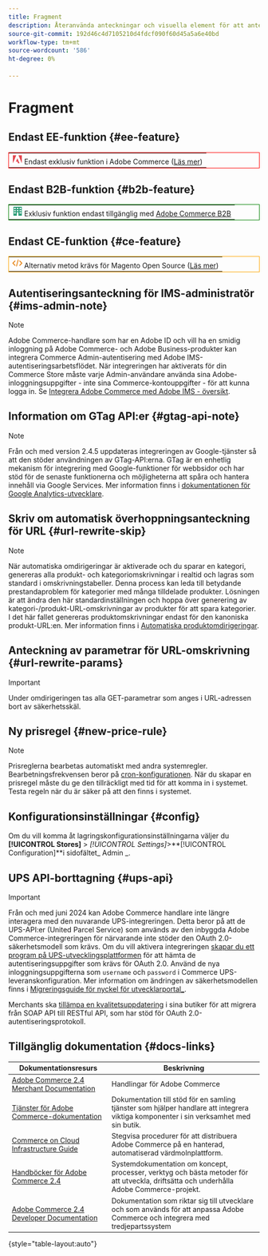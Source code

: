 ```yaml
---
title: Fragment
description: Återanvända anteckningar och visuella element för att anteckna en funktion eller sida som gäller en viss utgåva
source-git-commit: 192d46c4d7105210d4fdcf090f60d45a5a6e40bd
workflow-type: tm+mt
source-wordcount: '586'
ht-degree: 0%

---
```


# Fragment

## Endast EE-funktion {#ee-feature}

<table style="border:1px solid red">
<tr><td><img alt="Funktionen Adobe Commerce" src="../assets/adobe-logo.svg" width="20" height="20" /> Endast exklusiv funktion i Adobe Commerce (<a href="https://experienceleague.adobe.com/docs/commerce-admin/user-guides/home.html#product-editions">Läs mer</a>)</td></tr>
</table>

## Endast B2B-funktion {#b2b-feature}

<table style="border:1px solid green">
<tr><td><img alt="Adobe Commerce B2B-funktion" src="../assets/b2b.svg" width="20" height="20" /> Exklusiv funktion endast tillgänglig med <a href="https://experienceleague.adobe.com/docs/commerce-admin/b2b/introduction.html?lang=en">Adobe Commerce B2B</a></td></tr>
</table>

## Endast CE-funktion {#ce-feature}

<table style="border:1px solid orange">
<tr><td><img alt="Funktionen Magento Open Source" src="../assets/open-source.svg" width="20" height="20" /> Alternativ metod krävs för Magento Open Source (<a href="https://experienceleague.adobe.com/docs/commerce-admin/user-guides/home.html#product-editions">Läs mer</a>)</td></tr>
</table>

## Autentiseringsanteckning för IMS-administratör {#ims-admin-note}

>[!NOTE]
>
>Adobe Commerce-handlare som har en Adobe ID och vill ha en smidig inloggning på Adobe Commerce- och Adobe Business-produkter kan integrera Commerce Admin-autentisering med Adobe IMS-autentiseringsarbetsflödet. När integreringen har aktiverats för din Commerce Store måste varje Admin-användare använda sina Adobe-inloggningsuppgifter - inte sina Commerce-kontouppgifter - för att kunna logga in. Se [Integrera Adobe Commerce med Adobe IMS - översikt](/help/getting-started/adobe-ims-integration-overview.md).

## Information om GTag API:er {#gtag-api-note}

>[!NOTE]
>
>Från och med version 2.4.5 uppdateras integreringen av Google-tjänster så att den stöder användningen av GTag-API:erna. GTag är en enhetlig mekanism för integrering med Google-funktioner för webbsidor och har stöd för de senaste funktionerna och möjligheterna att spåra och hantera innehåll via Google Services. Mer information finns i [dokumentationen för Google Analytics-utvecklare](https://developers.google.com/analytics/devguides/collection/gtagjs).

## Skriv om automatisk överhoppningsanteckning för URL {#url-rewrite-skip}

>[!NOTE]
>
>När automatiska omdirigeringar är aktiverade och du sparar en kategori, genereras alla produkt- och kategoriomskrivningar i realtid och lagras som standard i omskrivningstabeller. Denna process kan leda till betydande prestandaproblem för kategorier med många tilldelade produkter. Lösningen är att ändra den här standardinställningen och hoppa över generering av kategori-/produkt-URL-omskrivningar av produkter för att spara kategorier. I det här fallet genereras produktomskrivningar endast för den kanoniska produkt-URL:en. Mer information finns i [Automatiska produktomdirigeringar](/help/merchandising-promotions/url-redirect-product-automatic.md).

## Anteckning av parametrar för URL-omskrivning {#url-rewrite-params}

>[!IMPORTANT]
>
>Under omdirigeringen tas alla GET-parametrar som anges i URL-adressen bort av säkerhetsskäl.

## Ny prisregel {#new-price-rule}

>[!NOTE]
>
>Prisreglerna bearbetas automatiskt med andra systemregler. Bearbetningsfrekvensen beror på [cron-konfigurationen](https://experienceleague.adobe.com/docs/commerce-operations/configuration-guide/cli/configure-cron-jobs.html). När du skapar en prisregel måste du ge den tillräckligt med tid för att komma in i systemet. Testa regeln när du är säker på att den finns i systemet.

## Konfigurationsinställningar {#config}

Om du vill komma åt lagringskonfigurationsinställningarna väljer du **[!UICONTROL Stores]** > _[!UICONTROL Settings]_>**[!UICONTROL Configuration]**i sidofältet_ Admin _.

## UPS API-borttagning {#ups-api}

>[!IMPORTANT]
>
>Från och med juni 2024 kan Adobe Commerce handlare inte längre interagera med den nuvarande UPS-integreringen. Detta beror på att de UPS-API:er (United Parcel Service) som används av den inbyggda Adobe Commerce-integreringen för närvarande inte stöder den OAuth 2.0-säkerhetsmodell som krävs. Om du vill aktivera integreringen [skapar du ett program på UPS-utvecklingsplattformen](https://developer.ups.com/get-started) för att hämta de autentiseringsuppgifter som krävs för OAuth 2.0. Använd de nya inloggningsuppgifterna som `username` och `password` i Commerce UPS-leveranskonfiguration. Mer information om ändringen av säkerhetsmodellen finns i [Migreringsguide för nyckel för utvecklarportal_](https://developer.ups.com/oauth-developer-guide). <br/>
>
>Merchants ska [tillämpa en kvalitetsuppdatering](https://experienceleague.adobe.com/docs/commerce-knowledge-base/kb/troubleshooting/known-issues-patches-attached/ups-shipping-method-integration-migration-from-soap-to-restful-api.html) i sina butiker för att migrera från SOAP API till RESTful API, som har stöd för OAuth 2.0-autentiseringsprotokoll.


## Tillgänglig dokumentation {#docs-links}

| Dokumentationsresurs | Beskrivning |
|----------------------- | ----------- |
| [Adobe Commerce 2.4 Merchant Documentation](../landing/home.md) | Handlingar för Adobe Commerce |
| [Tjänster för Adobe Commerce-dokumentation](https://experienceleague.adobe.com/docs/commerce-merchant-services/user-guides/home.html) | Dokumentation till stöd för en samling tjänster som hjälper handlare att integrera viktiga komponenter i sin verksamhet med sin butik. |
| [Commerce on Cloud Infrastructure Guide](https://experienceleague.adobe.com/docs/commerce-cloud-service/user-guide/overview.html) | Stegvisa procedurer för att distribuera Adobe Commerce på en hanterad, automatiserad värdmolnplattform. |
| [Handböcker för Adobe Commerce 2.4](https://experienceleague.adobe.com/docs/commerce-operations/operational-guides/home.html) | Systemdokumentation om koncept, processer, verktyg och bästa metoder för att utveckla, driftsätta och underhålla Adobe Commerce-projekt. |
| [Adobe Commerce 2.4 Developer Documentation](https://developer.adobe.com/commerce/docs) | Dokumentation som riktar sig till utvecklare och som används för att anpassa Adobe Commerce och integrera med tredjepartssystem |

{style="table-layout:auto"}
